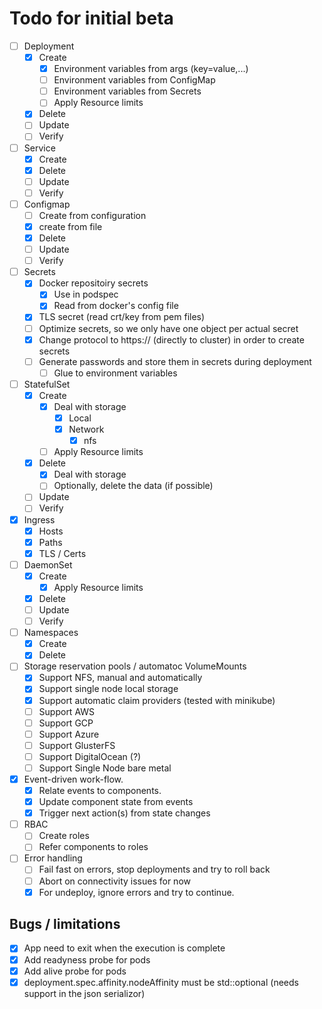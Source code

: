 # Todo for initial beta

- [ ] Deployment
    - [x] Create
        - [x] Environment variables from args (key=value,...)
        - [ ] Environment variables from ConfigMap
        - [ ] Environment variables from Secrets
        - [ ] Apply Resource limits
    - [x] Delete
    - [ ] Update
    - [ ] Verify

- [ ] Service
    - [x] Create
    - [x] Delete
    - [ ] Update
    - [ ] Verify

- [ ] Configmap
    - [ ] Create from configuration
    - [x] create from file
    - [x] Delete
    - [ ] Update
    - [ ] Verify

- [ ] Secrets
    - [x] Docker repositoiry secrets
        - [x] Use in podspec
        - [x] Read from docker's config file
    - [x] TLS secret (read crt/key from pem files)
    - [ ] Optimize secrets, so we only have one object per actual secret
    - [x] Change protocol to https:// (directly to cluster) in order to create secrets
    - [ ] Generate passwords and store them in secrets during deployment
        - [ ] Glue to environment variables 

- [ ] StatefulSet
    - [x] Create
        - [x] Deal with storage
            - [x] Local
            - [x] Network
                - [x] nfs
        - [ ] Apply Resource limits
    - [x] Delete
        - [x] Deal with storage
        - [ ] Optionally, delete the data (if possible)
    - [ ] Update
    - [ ] Verify
    
- [x] Ingress
    - [x] Hosts
    - [x] Paths
    - [x] TLS / Certs

- [ ] DaemonSet
    - [x] Create
        - [x] Apply Resource limits
    - [x] Delete
    - [ ] Update
    - [ ] Verify

- [ ] Namespaces
    - [x] Create
    - [x] Delete

- [ ] Storage reservation pools / automatoc VolumeMounts
    - [x] Support NFS, manual and automatically
    - [x] Support single node local storage
    - [x] Support automatic claim providers (tested with minikube)
    - [ ] Support AWS
    - [ ] Support GCP
    - [ ] Support Azure
    - [ ] Support GlusterFS
    - [ ] Support DigitalOcean (?)
    - [ ] Support Single Node bare metal

- [x] Event-driven work-flow.
    - [x] Relate events to components.
    - [x] Update component state from events
    - [x] Trigger next action(s) from state changes

- [ ] RBAC
    - [ ] Create roles
    - [ ] Refer components to roles

- [ ] Error handling
    - [ ] Fail fast on errors, stop deployments and try to roll back
    - [ ] Abort on connectivity issues for now
    - [x] For undeploy, ignore errors and try to continue.

## Bugs / limitations
- [x] App need to exit when the execution is complete
- [x] Add readyness probe for pods
- [x] Add alive probe for pods
- [x] deployment.spec.affinity.nodeAffinity must be std::optional (needs support in the json serializor)
